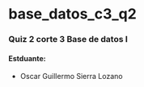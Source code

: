 # base_datos_c3_q2
### Quiz 2 corte 3 Base de datos I
#### Estduante: 
- Oscar Guillermo Sierra Lozano
